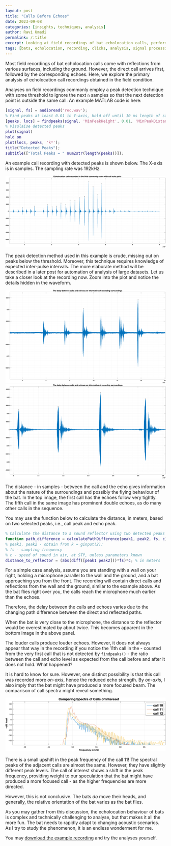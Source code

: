 ```yaml
---
layout: post
title: "Calls Before Echoes"
date: 2023-09-08
categories: [insights, techniques, analysis]
author: Ravi Umadi
permalink: /:title
excerpt: Looking at field recordings of bat echolocation calls, perform some basic analysis of and understand the effect of surroundings on the call-echo relationship as commonly encountered 
tags: [bats, echolocation, recording, clicks, analysis, signal processing]
---
```

Most field recordings of bat echolocation calls come with reflections from various surfaces, including the ground. However,  the direct call arrives first, followed by the corresponding echoes. Here, we explore the primary analysis of echolocation call recordings obtained in the field condition.

Analyses on field recordings commonly employ a peak detection technique with some threshold to ignore the next `n` samples so that the next detection point is outside the same call. An example MATLAB code is here:

~~~ matlab
[signal, fs] = audioread('rec.wav');
% Find peaks at least 0.01 in Y-axis, hold off until 10 ms length of samples until finding the next peak
[peaks, locs] = findpeaks(signal, 'MinPeakHeight', 0.01, 'MinPeakDistance', 0.01*fs);
% Visulaise detected peaks
plot(signal)
hold on
plot(locs, peaks, 'k*');
title("Detected Peaks");
subtitle(["Total Peaks = " num2str(length(peaks))]);
~~~

An example call recording with detected peaks is shown below. The X-axis is in samples. The sampling rate was 192kHz.

![Bat Calls with Peaks Detected](/images/batcallsPeaks.png)

The peak detection method used in this example is crude, missing out on peaks below the threshold. Moreover, this technique requires knowledge of expected inter-pulse intervals. The more elaborate method will be described in a later post for automation of analysis of large datasets.
Let us take a closer look at the recording now. Zoom into the plot and notice the details hidden in the waveform.

![Call-echo pairs in echolocation call recordings](/images/batcallsZoomIn2.png)
![Call-echo pairs in echolocation call recordings](/images/batcallsZoomIn.png)

The distance - in samples - between the call and the echo gives information about the nature of the surroundings and possibly the flying behaviour of the bat. In the top image, the first call has the echoes follow very tightly. The fifth call in the same image has prominent double echoes, as do many other calls in the sequence.

You may use the function below to calculate the distance, in meters, based on two selected peaks, i.e., call peak and echo peak.
~~~ matlab
% Calculate the distance to a sound reflector using two detected peaks in a sound signal.
function path_difference = calculatePathDifference(peak1, peak2, fs, c)
% peak1, peak2 - obtain from k = ginput(2);
% fs - sampling frequency
% c - speed of sound in air, at STP, unless parameters known
distance_to_reflector = (abs(diff([peak1 peak2]))*fs)*c; % in meters
~~~

For a simple case analysis, assume you are standing with a wall on your right, holding a microphone parallel to the wall and the ground, and a bat approaching you from the front. The recording will contain direct calls and reflections from the wall and the ground, similar to the example above. As the bat flies right over you, the calls reach the microphone much earlier than the echoes. 

Therefore, the delay between the calls and echoes varies due to the changing path difference between the direct and reflected paths. 

When the bat is very close to the microphone, the distance to the reflector would be overestimated by about twice. This becomes apparent in the bottom image in the above panel. 

The louder calls produce louder echoes. However, it does not always appear that way in the recording if you notice the 11th call in the - counted from the very first call that is not detected by `findpeaks()` - the ratio between the call and echo level as expected from the call before and after it does not hold. What happened?

It is hard to know for sure. However, one distinct possibility is that this call was recorded more _on-axis_, hence the reduced echo strength. By _on-axis_, I also imply that the bat might have produced a more focused beam. The comparison of call spectra might reveal something.

![Comparing Call Spectra](/images/batcallsSpectrumComparision.png)

There is a small upshift in the peak frequency of the call 11! The spectral peaks of the adjacent calls are almost the same. However, they have slightly different peak levels. The call of interest shows a shift in the peak frequency, providing weight to our speculation that the bat might have produced a more focused call - as the higher frequencies are more directed.

However, this is not conclusive. The bats _do_ move their heads, and generally, the relative orientation of the bat varies as the bat flies. 

As you may gather from this discussion, the echolocation behaviour of bats is complex and technically challenging to analyse, but that makes it all the more fun. The bat needs to rapidly adapt to changing acoustic scenarios. As I try to study the phenomenon, it is an endless wonderment for me.

You may [download the example recording](/assets/audio/BatCallSeq_PostCallsBeforeEchoes.wav) and try the analyses yourself.

















